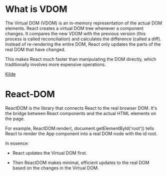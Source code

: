 # What is VDOM
The Virtual DOM (VDOM) is an in-memory representation of the actual DOM elements. React creates a virtual DOM tree whenever a component changes. It compares the new VDOM with the previous version (this process is called reconciliation) and calculates the difference (called a diff). Instead of re-rendering the entire DOM, React only updates the parts of the real DOM that have changed.

This makes React much faster than manipulating the DOM directly, which traditionally involves more expensive operations.

[Kilde](https://legacy.reactjs.org/docs/reconciliation.html)

# React-DOM
ReactDOM is the library that connects React to the real browser DOM. It's the bridge between React components and the actual HTML elements on the page.

For example, ReactDOM.render(<App />, document.getElementById('root')) tells React to render the App component into a real DOM node with the id root.

In essence:
- React updates the Virtual DOM first.

- Then ReactDOM makes minimal, efficient updates to the real DOM based on the changes in the Virtual DOM.